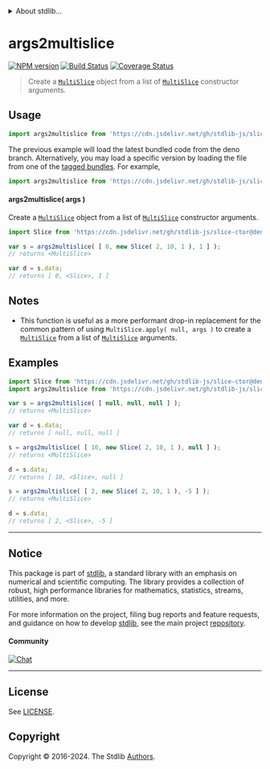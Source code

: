 <!--

@license Apache-2.0

Copyright (c) 2023 The Stdlib Authors.

Licensed under the Apache License, Version 2.0 (the "License");
you may not use this file except in compliance with the License.
You may obtain a copy of the License at

   http://www.apache.org/licenses/LICENSE-2.0

Unless required by applicable law or agreed to in writing, software
distributed under the License is distributed on an "AS IS" BASIS,
WITHOUT WARRANTIES OR CONDITIONS OF ANY KIND, either express or implied.
See the License for the specific language governing permissions and
limitations under the License.

-->


<details>
  <summary>
    About stdlib...
  </summary>
  <p>We believe in a future in which the web is a preferred environment for numerical computation. To help realize this future, we've built stdlib. stdlib is a standard library, with an emphasis on numerical and scientific computation, written in JavaScript (and C) for execution in browsers and in Node.js.</p>
  <p>The library is fully decomposable, being architected in such a way that you can swap out and mix and match APIs and functionality to cater to your exact preferences and use cases.</p>
  <p>When you use stdlib, you can be absolutely certain that you are using the most thorough, rigorous, well-written, studied, documented, tested, measured, and high-quality code out there.</p>
  <p>To join us in bringing numerical computing to the web, get started by checking us out on <a href="https://github.com/stdlib-js/stdlib">GitHub</a>, and please consider <a href="https://opencollective.com/stdlib">financially supporting stdlib</a>. We greatly appreciate your continued support!</p>
</details>

# args2multislice

[![NPM version][npm-image]][npm-url] [![Build Status][test-image]][test-url] [![Coverage Status][coverage-image]][coverage-url] <!-- [![dependencies][dependencies-image]][dependencies-url] -->

> Create a [`MultiSlice`][@stdlib/slice/multi] object from a list of [`MultiSlice`][@stdlib/slice/multi] constructor arguments.

<!-- Section to include introductory text. Make sure to keep an empty line after the intro `section` element and another before the `/section` close. -->

<section class="intro">

</section>

<!-- /.intro -->

<!-- Package usage documentation. -->



<section class="usage">

## Usage

```javascript
import args2multislice from 'https://cdn.jsdelivr.net/gh/stdlib-js/slice-base-args2multislice@deno/mod.js';
```
The previous example will load the latest bundled code from the deno branch. Alternatively, you may load a specific version by loading the file from one of the [tagged bundles](https://github.com/stdlib-js/slice-base-args2multislice/tags). For example,

```javascript
import args2multislice from 'https://cdn.jsdelivr.net/gh/stdlib-js/slice-base-args2multislice@v0.2.1-deno/mod.js';
```

<a name="main"></a>

#### args2multislice( args )

Create a [`MultiSlice`][@stdlib/slice/multi] object from a list of [`MultiSlice`][@stdlib/slice/multi] constructor arguments.

```javascript
import Slice from 'https://cdn.jsdelivr.net/gh/stdlib-js/slice-ctor@deno/mod.js';

var s = args2multislice( [ 0, new Slice( 2, 10, 1 ), 1 ] );
// returns <MultiSlice>

var d = s.data;
// returns [ 0, <Slice>, 1 ]
```

</section>

<!-- /.usage -->

<!-- Package usage notes. Make sure to keep an empty line after the `section` element and another before the `/section` close. -->

<section class="notes">

## Notes

-   This function is useful as a more performant drop-in replacement for the common pattern of using `MultiSlice.apply( null, args )` to create a [`MultiSlice`][@stdlib/slice/multi] from a list of [`MultiSlice`][@stdlib/slice/multi] arguments.

</section>

<!-- /.notes -->

<!-- Package usage examples. -->

<section class="examples">

## Examples

<!-- eslint no-undef: "error" -->

```javascript
import Slice from 'https://cdn.jsdelivr.net/gh/stdlib-js/slice-ctor@deno/mod.js';
import args2multislice from 'https://cdn.jsdelivr.net/gh/stdlib-js/slice-base-args2multislice@deno/mod.js';

var s = args2multislice( [ null, null, null ] );
// returns <MultiSlice>

var d = s.data;
// returns [ null, null, null ]

s = args2multislice( [ 10, new Slice( 2, 10, 1 ), null ] );
// returns <MultiSlice>

d = s.data;
// returns [ 10, <Slice>, null ]

s = args2multislice( [ 2, new Slice( 2, 10, 1 ), -5 ] );
// returns <MultiSlice>

d = s.data;
// returns [ 2, <Slice>, -5 ]
```

</section>

<!-- /.examples -->

<!-- Section to include cited references. If references are included, add a horizontal rule *before* the section. Make sure to keep an empty line after the `section` element and another before the `/section` close. -->

<section class="references">

</section>

<!-- /.references -->

<!-- Section for related `stdlib` packages. Do not manually edit this section, as it is automatically populated. -->

<section class="related">

</section>

<!-- /.related -->

<!-- Section for all links. Make sure to keep an empty line after the `section` element and another before the `/section` close. -->


<section class="main-repo" >

* * *

## Notice

This package is part of [stdlib][stdlib], a standard library with an emphasis on numerical and scientific computing. The library provides a collection of robust, high performance libraries for mathematics, statistics, streams, utilities, and more.

For more information on the project, filing bug reports and feature requests, and guidance on how to develop [stdlib][stdlib], see the main project [repository][stdlib].

#### Community

[![Chat][chat-image]][chat-url]

---

## License

See [LICENSE][stdlib-license].


## Copyright

Copyright &copy; 2016-2024. The Stdlib [Authors][stdlib-authors].

</section>

<!-- /.stdlib -->

<!-- Section for all links. Make sure to keep an empty line after the `section` element and another before the `/section` close. -->

<section class="links">

[npm-image]: http://img.shields.io/npm/v/@stdlib/slice-base-args2multislice.svg
[npm-url]: https://npmjs.org/package/@stdlib/slice-base-args2multislice

[test-image]: https://github.com/stdlib-js/slice-base-args2multislice/actions/workflows/test.yml/badge.svg?branch=v0.2.1
[test-url]: https://github.com/stdlib-js/slice-base-args2multislice/actions/workflows/test.yml?query=branch:v0.2.1

[coverage-image]: https://img.shields.io/codecov/c/github/stdlib-js/slice-base-args2multislice/main.svg
[coverage-url]: https://codecov.io/github/stdlib-js/slice-base-args2multislice?branch=main

<!--

[dependencies-image]: https://img.shields.io/david/stdlib-js/slice-base-args2multislice.svg
[dependencies-url]: https://david-dm.org/stdlib-js/slice-base-args2multislice/main

-->

[chat-image]: https://img.shields.io/gitter/room/stdlib-js/stdlib.svg
[chat-url]: https://app.gitter.im/#/room/#stdlib-js_stdlib:gitter.im

[stdlib]: https://github.com/stdlib-js/stdlib

[stdlib-authors]: https://github.com/stdlib-js/stdlib/graphs/contributors

[umd]: https://github.com/umdjs/umd
[es-module]: https://developer.mozilla.org/en-US/docs/Web/JavaScript/Guide/Modules

[deno-url]: https://github.com/stdlib-js/slice-base-args2multislice/tree/deno
[deno-readme]: https://github.com/stdlib-js/slice-base-args2multislice/blob/deno/README.md
[umd-url]: https://github.com/stdlib-js/slice-base-args2multislice/tree/umd
[umd-readme]: https://github.com/stdlib-js/slice-base-args2multislice/blob/umd/README.md
[esm-url]: https://github.com/stdlib-js/slice-base-args2multislice/tree/esm
[esm-readme]: https://github.com/stdlib-js/slice-base-args2multislice/blob/esm/README.md
[branches-url]: https://github.com/stdlib-js/slice-base-args2multislice/blob/main/branches.md

[stdlib-license]: https://raw.githubusercontent.com/stdlib-js/slice-base-args2multislice/main/LICENSE

[@stdlib/slice/multi]: https://github.com/stdlib-js/slice-multi/tree/deno

</section>

<!-- /.links -->
